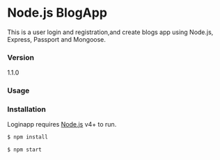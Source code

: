 # Node.js BlogApp

This is a user login and registration,and create blogs app using Node.js, Express, Passport and Mongoose.  

### Version
1.1.0

### Usage


### Installation

Loginapp requires [Node.js](https://nodejs.org/) v4+ to run.

```sh
$ npm install
```

```sh
$ npm start
```